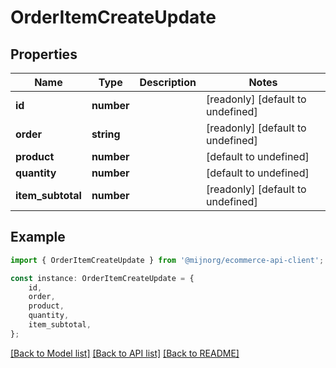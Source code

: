 # OrderItemCreateUpdate


## Properties

Name | Type | Description | Notes
------------ | ------------- | ------------- | -------------
**id** | **number** |  | [readonly] [default to undefined]
**order** | **string** |  | [readonly] [default to undefined]
**product** | **number** |  | [default to undefined]
**quantity** | **number** |  | [default to undefined]
**item_subtotal** | **number** |  | [readonly] [default to undefined]

## Example

```typescript
import { OrderItemCreateUpdate } from '@mijnorg/ecommerce-api-client';

const instance: OrderItemCreateUpdate = {
    id,
    order,
    product,
    quantity,
    item_subtotal,
};
```

[[Back to Model list]](../README.md#documentation-for-models) [[Back to API list]](../README.md#documentation-for-api-endpoints) [[Back to README]](../README.md)
